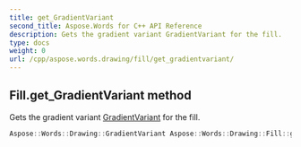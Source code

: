 ```yaml
---
title: get_GradientVariant
second_title: Aspose.Words for C++ API Reference
description: Gets the gradient variant GradientVariant for the fill. 
type: docs
weight: 0
url: /cpp/aspose.words.drawing/fill/get_gradientvariant/
---
```

## Fill.get_GradientVariant method


Gets the gradient variant [GradientVariant](../gradientvariant/) for the fill.

```cpp
Aspose::Words::Drawing::GradientVariant Aspose::Words::Drawing::Fill::get_GradientVariant()
```

